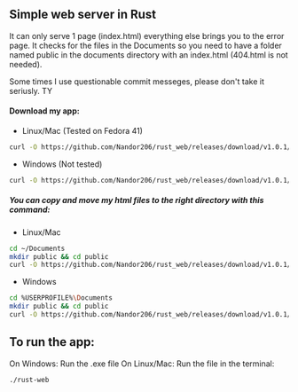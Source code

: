 ## Simple web server in Rust
It can only serve 1 page (index.html) everything else brings you to the error page.
It checks for the files in the Documents so you need to have a folder named public in the documents directory with an index.html (404.html is not needed).

Some times I use questionable commit messeges, please don't take it seriusly. TY

#### Download my app:
- Linux/Mac (Tested on Fedora 41)
```sh
curl -O https://github.com/Nandor206/rust_web/releases/download/v1.0.1/rust_web
```
- Windows (Not tested)
```sh
curl -O https://github.com/Nandor206/rust_web/releases/download/v1.0.1/rust_web.exe
```
##### You can copy and move my html files to the right directory with this command:
- Linux/Mac
```sh
cd ~/Documents
mkdir public && cd public
curl -O https://github.com/Nandor206/rust_web/releases/download/v1.0.1/index.html
```
- Windows
```sh
cd %USERPROFILE%\Documents
mkdir public && cd public
curl -O https://github.com/Nandor206/rust_web/releases/download/v1.0.1/index.html
```
## To run the app:
On Windows:
Run the .exe file
On Linux/Mac:
Run the file in the terminal:
```sh
./rust-web
```